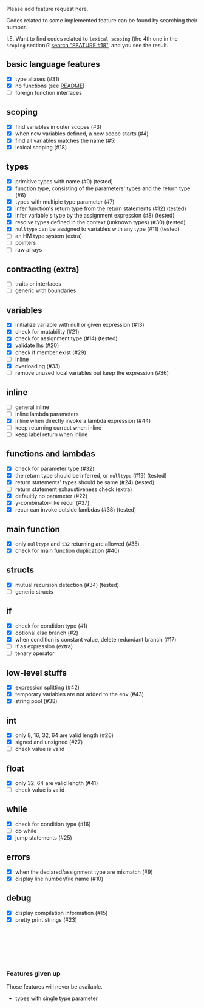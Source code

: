 
Please add feature request here.

Codes related to some implemented feature can be found by searching their number.

I.E. Want to find codes related to `lexical scoping` (the 4th one in the `scoping` section)?
[search "FEATURE \#18"](https://github.com/Cm-lang/Cmc/search?utf8=%E2%9C%93&q=%22FEATURE+%2318%22),
and you see the result.

## basic language features

+ [X] type aliases (#31)
+ [X] no functions (see [README](./README.md))
+ [ ] foreign function interfaces

## scoping

+ [X] find variables in outer scopes (#3)
+ [X] when new variables defined, a new scope starts (#4)
+ [X] find all variables matches the name (#5)
+ [X] lexical scoping (#18)

## types

+ [X] primitive types with name (#0) (tested)
+ [X] function type, consisting of the parameters' types and the return type (#6)
+ [X] types with multiple type parameter (#7)
+ [X] infer function's return type from the return statements (#12) (tested)
+ [X] infer variable's type by the assignment expression (#8) (tested)
+ [X] resolve types defined in the context (unknown types) (#30) (tested)
+ [X] `nulltype` can be assigned to variables with any type (#11) (tested)
+ [ ] an HM type system (extra)
+ [ ] pointers
+ [ ] raw arrays

## contracting (extra)

+ [ ] traits or interfaces
+ [ ] generic with boundaries

## variables

+ [X] initialize variable with null or given expression (#13)
+ [X] check for mutability (#21)
+ [X] check for assignment type (#14) (tested)
+ [X] validate lhs (#20)
+ [X] check if member exist (#29)
+ [ ] inline
+ [X] overloading (#33)
+ [ ] remove unused local variables but keep the expression (#36)

## inline

+ [ ] general inline
+ [ ] inline lambda parameters
+ [X] inline when directly invoke a lambda expression (#44)
+ [ ] keep returning currect when inline
+ [ ] keep label return when inline

## functions and lambdas
+ [X] check for parameter type (#32)
+ [X] the return type should be inferred, or `nulltype` (#19) (tested)
+ [X] return statements' types should be same (#24) (tested)
+ [ ] return statement exhaustiveness check (extra)
+ [X] defaultly no parameter (#22)
+ [X] y-combinator-like recur (#37)
+ [X] recur can invoke outside lambdas (#38) (tested)

## main function

+ [X] only `nulltype` and `i32` returning are allowed (#35)
+ [X] check for main function duplication (#40)

## structs

+ [X] mutual recursion detection (#34) (tested)
+ [ ] generic structs

## if

+ [X] check for condition type (#1)
+ [X] optional else branch (#2)
+ [X] when condition is constant value, delete redundant branch (#17)
+ [ ] if as expression (extra)
+ [ ] tenary operator

## low-level stuffs

+ [X] expression splitting (#42)
+ [X] temporary variables are not added to the env (#43)
+ [X] string pool (#38)

## int

+ [X] only 8, 16, 32, 64 are valid length (#26)
+ [X] signed and unsigned (#27)
+ [ ] check value is valid

## float

+ [X] only 32, 64 are valid length (#41)
+ [ ] check value is valid

## while

+ [X] check for condition type (#16)
+ [ ] do while
+ [X] jump statements (#25)

## errors

+ [X] when the declared/assignment type are mismatch (#9)
+ [X] display line number/file name (#10)

## debug

+ [X] display compilation information (#15)
+ [X] pretty print strings (#23)

<br/><br/><br/><br/><br/>

### Features given up

Those features will never be available.

+ types with single type parameter

